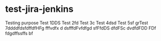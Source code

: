 # test-jira-jenkins
Testing purpose
Test 1DDS
Test 2fd
Test 3c
Test 4dsd
Test 5sf
grTest 7ddddfdsfdffdfHFg
fffvdfx d
dsfffdFvfdfgd
sfFfdDS
dfdFSc
dvdfdFDD
FDf
fdgdffssffs
bf
